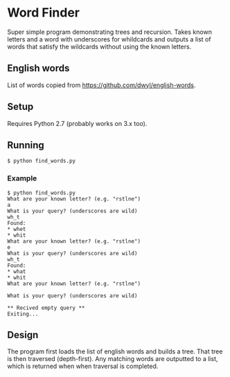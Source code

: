 # Word Finder

Super simple program demonstrating trees and recursion. Takes known letters and a word with underscores for whildcards and outputs a list of words that satisfy the wildcards without using the known letters.

## English words

List of words copied from https://github.com/dwyl/english-words.

## Setup

Requires Python 2.7 (probably works on 3.x too).

## Running

    $ python find_words.py

### Example

    $ python find_words.py
    What are your known letter? (e.g. "rstlne")
    a
    What is your query? (underscores are wild)
    wh_t
    Found:
    * whet
    * whit
    What are your known letter? (e.g. "rstlne")
    e
    What is your query? (underscores are wild)
    wh_t
    Found:
    * what
    * whit
    What are your known letter? (e.g. "rstlne")

    What is your query? (underscores are wild)

    ** Recived empty query **
    Exiting...

## Design

The program first loads the list of english words and builds a tree. That tree is then traversed (depth-first). Any matching words are outputted to a list, which is returned when when traversal is completed.
